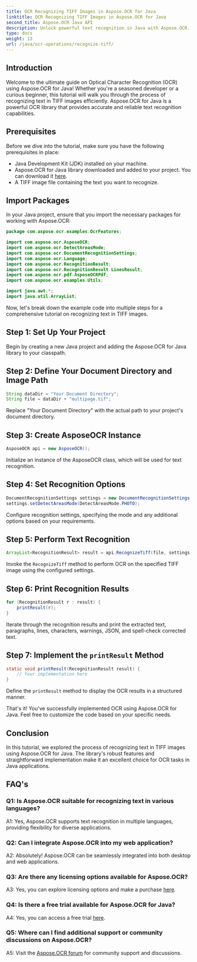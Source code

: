 ```yaml
---
title: OCR Recognizing TIFF Images in Aspose.OCR for Java
linktitle: OCR Recognizing TIFF Images in Aspose.OCR for Java
second_title: Aspose.OCR Java API
description: Unlock powerful text recognition in Java with Aspose.OCR. Effortlessly recognize text in TIFF images. Download now for a seamless OCR experience.
type: docs
weight: 13
url: /java/ocr-operations/recognize-tiff/
---
```

## Introduction

Welcome to the ultimate guide on Optical Character Recognition (OCR) using Aspose.OCR for Java! Whether you're a seasoned developer or a curious beginner, this tutorial will walk you through the process of recognizing text in TIFF images efficiently. Aspose.OCR for Java is a powerful OCR library that provides accurate and reliable text recognition capabilities.

## Prerequisites

Before we dive into the tutorial, make sure you have the following prerequisites in place:

- Java Development Kit (JDK) installed on your machine.
- Aspose.OCR for Java library downloaded and added to your project. You can download it [here](https://releases.aspose.com/ocr/java/).
- A TIFF image file containing the text you want to recognize.

## Import Packages

In your Java project, ensure that you import the necessary packages for working with Aspose.OCR:

```java
package com.aspose.ocr.examples.OcrFeatures;

import com.aspose.ocr.AsposeOCR;
import com.aspose.ocr.DetectAreasMode;
import com.aspose.ocr.DocumentRecognitionSettings;
import com.aspose.ocr.Language;
import com.aspose.ocr.RecognitionResult;
import com.aspose.ocr.RecognitionResult.LinesResult;
import com.aspose.ocr.pdf.AsposeOCRPdf;
import com.aspose.ocr.examples.Utils;

import java.awt.*;
import java.util.ArrayList;
```

Now, let's break down the example code into multiple steps for a comprehensive tutorial on recognizing text in TIFF images.

## Step 1: Set Up Your Project

Begin by creating a new Java project and adding the Aspose.OCR for Java library to your classpath.

## Step 2: Define Your Document Directory and Image Path

```java
String dataDir = "Your Document Directory";
String file = dataDir + "multipage.tif";
```

Replace "Your Document Directory" with the actual path to your project's document directory.

## Step 3: Create AsposeOCR Instance

```java
AsposeOCR api = new AsposeOCR();
```

Initialize an instance of the AsposeOCR class, which will be used for text recognition.

## Step 4: Set Recognition Options

```java
DocumentRecognitionSettings settings = new DocumentRecognitionSettings(2);
settings.setDetectAreasMode(DetectAreasMode.PHOTO);
```

Configure recognition settings, specifying the mode and any additional options based on your requirements.

## Step 5: Perform Text Recognition

```java
ArrayList<RecognitionResult> result = api.RecognizeTiff(file, settings);
```

Invoke the `RecognizeTiff` method to perform OCR on the specified TIFF image using the configured settings.

## Step 6: Print Recognition Results

```java
for (RecognitionResult r : result) {
    printResult(r);
}
```

Iterate through the recognition results and print the extracted text, paragraphs, lines, characters, warnings, JSON, and spell-check corrected text.

## Step 7: Implement the `printResult` Method

```java
static void printResult(RecognitionResult result) {
    // Your implementation here
}
```

Define the `printResult` method to display the OCR results in a structured manner.

That's it! You've successfully implemented OCR using Aspose.OCR for Java. Feel free to customize the code based on your specific needs.

## Conclusion

In this tutorial, we explored the process of recognizing text in TIFF images using Aspose.OCR for Java. The library's robust features and straightforward implementation make it an excellent choice for OCR tasks in Java applications.

## FAQ's

### Q1: Is Aspose.OCR suitable for recognizing text in various languages?

A1: Yes, Aspose.OCR supports text recognition in multiple languages, providing flexibility for diverse applications.

### Q2: Can I integrate Aspose.OCR into my web application?

A2: Absolutely! Aspose.OCR can be seamlessly integrated into both desktop and web applications.

### Q3: Are there any licensing options available for Aspose.OCR?

A3: Yes, you can explore licensing options and make a purchase [here](https://purchase.aspose.com/buy).

### Q4: Is there a free trial available for Aspose.OCR for Java?

A4: Yes, you can access a free trial [here](https://releases.aspose.com/).

### Q5: Where can I find additional support or community discussions on Aspose.OCR?

A5: Visit the [Aspose.OCR forum](https://forum.aspose.com/c/ocr/16) for community support and discussions.

